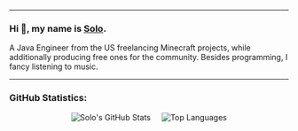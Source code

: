 ****

### Hi 👋, my name is [Solo](https://www.spigotmc.org/members/solodevelopment.835321/).

A Java Engineer from the US freelancing Minecraft projects, while additionally producing free ones for the community. Besides programming, I fancy listening to music.

****

### GitHub Statistics:
  <div align="center">
    <img alt="Solo's GitHub Stats" src="https://github-readme-stats.vercel.app/api/?username=solo-development&show_icons=true&bg_color=30,e96443,904e95&title_color=fff&text_color=fff" />
    &nbsp;&nbsp;&nbsp;
    <img alt="Top Languages" src="https://github-readme-stats.vercel.app/api/top-langs/?username=solo-development&bg_color=30,e96443,904e95&title_color=fff&text_color=fff" />
  </div>
<div align="center">
